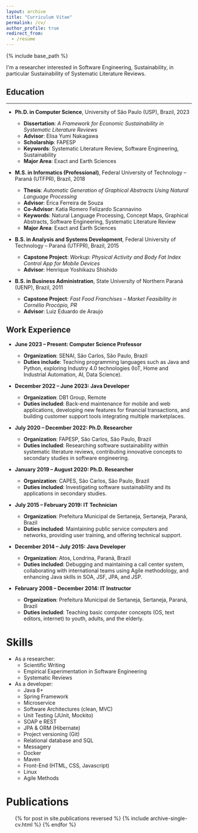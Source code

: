 ```yaml
---
layout: archive
title: "Curriculum Vitae"
permalink: /cv/
author_profile: true
redirect_from:
  - /resume
---
```


{% include base_path %}

I'm a researcher interested in Software Engineering, Sustainability, in particular Sustainability of Systematic Literature Reviews.

## Education
---
* **Ph.D. in Computer Science**, University of São Paulo (USP), Brazil, 2023  
  - **Dissertation**: *A Framework for Economic Sustainability in Systematic Literature Reviews*  
  - **Advisor**: Elisa Yumi Nakagawa  
  - **Scholarship**: FAPESP  
  - **Keywords**: Systematic Literature Review, Software Engineering, Sustainability  
  - **Major Area**: Exact and Earth Sciences  

* **M.S. in Informatics (Professional)**, Federal University of Technology – Paraná (UTFPR), Brazil, 2018  
  - **Thesis**: *Automatic Generation of Graphical Abstracts Using Natural Language Processing*  
  - **Advisor**: Érica Ferreira de Souza  
  - **Co-Advisor**: Katia Romero Felizardo Scannavino  
  - **Keywords**: Natural Language Processing, Concept Maps, Graphical Abstracts, Software Engineering, Systematic Literature Review  
  - **Major Area**: Exact and Earth Sciences  

* **B.S. in Analysis and Systems Development**, Federal University of Technology – Paraná (UTFPR), Brazil, 2015  
  - **Capstone Project**: *Workup: Physical Activity and Body Fat Index Control App for Mobile Devices*  
  - **Advisor**: Henrique Yoshikazu Shishido  

* **B.S. in Business Administration**, State University of Northern Paraná (UENP), Brazil, 2011  
  - **Capstone Project**: *Fast Food Franchises – Market Feasibility in Cornélio Procópio, PR*  
  - **Advisor**: Luiz Eduardo de Araujo  


## Work Experience


* **June 2023 – Present: Computer Science Professor**  
  - **Organization**: SENAI, São Carlos, São Paulo, Brazil  
  - **Duties include**: Teaching programming languages such as Java and Python, exploring Industry 4.0 technologies (IoT, Home and Industrial Automation, AI, Data Science).  

* **December 2022 – June 2023: Java Developer**  
  - **Organization**: DB1 Group, Remote  
  - **Duties included**: Back-end maintenance for mobile and web applications, developing new features for financial transactions, and building customer support tools integrating multiple marketplaces.  

* **July 2020 – December 2022: Ph.D. Researcher**  
  - **Organization**: FAPESP, São Carlos, São Paulo, Brazil  
  - **Duties included**: Researching software sustainability within systematic literature reviews, contributing innovative concepts to secondary studies in software engineering.  

* **January 2019 – August 2020: Ph.D. Researcher**  
  - **Organization**: CAPES, São Carlos, São Paulo, Brazil  
  - **Duties included**: Investigating software sustainability and its applications in secondary studies.   

* **July 2015 – February 2019: IT Technician**  
  - **Organization**: Prefeitura Municipal de Sertaneja, Sertaneja, Paraná, Brazil  
  - **Duties included**: Maintaining public service computers and networks, providing user training, and offering technical support.  

* **December 2014 – July 2015: Java Developer**  
  - **Organization**: Atos, Londrina, Paraná, Brazil  
  - **Duties included**: Debugging and maintaining a call center system, collaborating with international teams using Agile methodology, and enhancing Java skills in SOA, JSF, JPA, and JSP.  

* **February 2008 – December 2014: IT Instructor**  
  - **Organization**: Prefeitura Municipal de Sertaneja, Sertaneja, Paraná, Brazil  
  - **Duties included**: Teaching basic computer concepts (OS, text editors, internet) to youth, adults, and the elderly.  

  
Skills
======
* As a researcher:
  * Scientific Writing
  * Empirical Experimentation in Software Engineering
  * Systematic Reviews
* As a developer:
  * Java 8+
  * Spring Framework
  * Microservice
  * Software Architectures (clean, MVC)
  * Unit Testing (JUnit, Mockito)
  * SOAP e REST
  * JPA & ORM (Hibernate) 
  * Project versioning (Git)
  * Relational database and SQL
  * Messagery
  * Docker
  * Maven
  * Front-End (HTML, CSS, Javascript)
  * Linux
  * Agile Methods

Publications
======
  <ul>{% for post in site.publications reversed %}
    {% include archive-single-cv.html %}
  {% endfor %}</ul>

